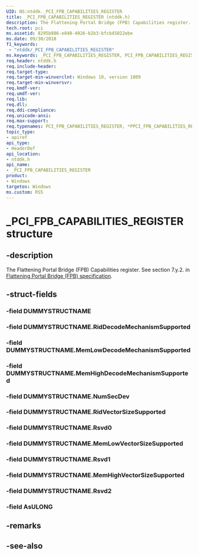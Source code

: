 ```yaml
---
UID: NS:ntddk._PCI_FPB_CAPABILITIES_REGISTER
title: _PCI_FPB_CAPABILITIES_REGISTER (ntddk.h)
description: The Flattening Portal Bridge (FPB) Capabilities register. See section 7.y.2.  
tech.root: pci
ms.assetid: 8295b886-e840-4926-b2b3-bfcb45022ebe
ms.date: 09/30/2018
f1_keywords:
 - "ntddk/_PCI_FPB_CAPABILITIES_REGISTER"
ms.keywords: _PCI_FPB_CAPABILITIES_REGISTER, PCI_FPB_CAPABILITIES_REGISTER, *PPCI_FPB_CAPABILITIES_REGISTER, 
req.header: ntddk.h
req.include-header:
req.target-type:
req.target-min-winverclnt: Windows 10, version 1809
req.target-min-winversvr:
req.kmdf-ver:
req.umdf-ver:
req.lib:
req.dll:
req.ddi-compliance:
req.unicode-ansi:
req.max-support:
req.typenames: PCI_FPB_CAPABILITIES_REGISTER, *PPCI_FPB_CAPABILITIES_REGISTER
topic_type: 
- apiref
api_type: 
- HeaderDef
api_location: 
- ntddk.h
api_name: 
- _PCI_FPB_CAPABILITIES_REGISTER
product:
- Windows
targetos: Windows
ms.custom: RS5
---
```


# _PCI_FPB_CAPABILITIES_REGISTER structure

## -description
The Flattening Portal Bridge (FPB) Capabilities register. See section 7.y.2. in [Flattening Portal Bridge (FPB) specification](https://pcisig.com/sites/default/files/specification_documents/ECN_FPB_9_Feb_2017.pdf).

## -struct-fields

### -field DUMMYSTRUCTNAME
 
### -field DUMMYSTRUCTNAME.RidDecodeMechanismSupported
 
### -field DUMMYSTRUCTNAME.MemLowDecodeMechanismSupported
 
### -field DUMMYSTRUCTNAME.MemHighDecodeMechanismSupported
 
### -field DUMMYSTRUCTNAME.NumSecDev
 
### -field DUMMYSTRUCTNAME.RidVectorSizeSupported
 
### -field DUMMYSTRUCTNAME.Rsvd0
 
### -field DUMMYSTRUCTNAME.MemLowVectorSizeSupported
 
### -field DUMMYSTRUCTNAME.Rsvd1
 
### -field DUMMYSTRUCTNAME.MemHighVectorSizeSupported
 
### -field DUMMYSTRUCTNAME.Rsvd2
 
### -field AsULONG
 

## -remarks

## -see-also
